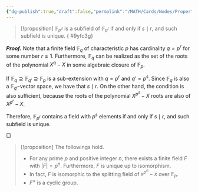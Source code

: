 ```yaml
---
{"dg-publish":true,"draft":false,"permalink":"/MATH/Cards/Nodes/Properties of Finite Field/","dgPassFrontmatter":true}
---
```



> [!proposition]
> $\mathbb{F}_{p^s}$ is a subfield of $\mathbb{F}_{p^r}$ if and only if $s \mid r$, and such subfield is unique.
{ #9yfc3g}


**_Proof._**
Note that a finite field $\mathbb{F}_q$ of characteristic $p$ has cardinality $q=p^r$ for some number $r\geqslant 1$. Furthermore, $\mathbb{F}_q$ can be realized as the set of the roots of the polynomial $X^q-X$ in some algebraic closure of $\mathbb{F}_p$.

If $\mathbb{F}_q \supseteq \mathbb{F}_{q'} \supseteq \mathbb{F}_p$ is a sub-extension with $q=p^r$ and $q'=p^s$. Since $\mathbb{F}_q$ is also a $\mathbb{F}_{q'}$-vector space, we have that $s\mid r$. On the other hand, the condition is also sufficient, because the roots of the polynomial $X^{p^s}-X$ roots are also of $X^{p^r}-X$.

Therefore, $\mathbb{F}_{p^r}$ contains a field with $p^s$ elements if and only if $s \mid r$, and such subfield is unique.

<p align="left">□</p>

> [!proposition] 
> The followings hold.
> - For any prime $p$ and positive integer $n$, there exists a finite field $F$ with $|F|=p^n$. Furthermore, $F$ is unique up to isomorphism.
> - In fact, $F$ is isomorphic to the splitting field of $x^{p^n}-x$ over $\mathbb{F}_p$. 
> - $F^\times$ is a cyclic group.